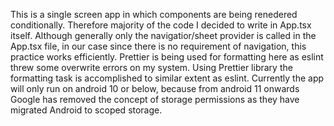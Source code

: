 This is a single screen app in which components are being renedered conditionally. Therefore majority of the code I decided to write in App.tsx itself. Although generally only the navigatior/sheet provider is called in the App.tsx file, in our case since there is no requirement of navigation, this practice works efficiently.
Prettier is being used for formatting here as eslint threw some overwrite errors on my system. Using Prettier library the formatting task is accomplished to similar extent as eslint.
Currently the app will only run on android 10 or below, because from android 11 onwards Google has removed the concept of storage permissions as they have migrated Android to scoped storage.
